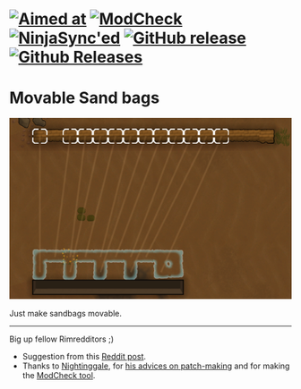 #  [![Aimed at](https://img.shields.io/badge/For%20Rimworld-B18-orange.svg)]()   [![ModCheck](https://img.shields.io/badge/ModCheck-1.5-yellow.svg)](https://ludeon.com/forums/index.php?topic=36534)  [![NinjaSync'ed](https://img.shields.io/badge/Ninja-Sync'ed-red.svg)](http://www.modsync.ninja/#one) [![GitHub release](https://img.shields.io/github/release/kaptain-kavern/KK_MovableSandbags.svg)](https://github.com/kaptain-kavern/KK_MovableSandbags/releases/latest)   [![Github Releases](https://img.shields.io/github/downloads/kaptain-kavern/KK_MovableSandbags/total.svg)](https://github.com/kaptain-kavern/KK_MovableSandbags/releases/latest)

# Movable Sand bags
<p align="center"><img src="https://raw.githubusercontent.com/kaptain-kavern/KK_MovableSandbags/master/About/preview.png" alt="Preview"/></p>
Just make sandbags movable.

___________
Big up fellow Rimredditors ;)
- Suggestion from this [Reddit post](https://www.reddit.com/r/RimWorld/comments/6on4zz/sandbag_is_not_made_of_sand/dkiq76b/).     
- Thanks to [Nightinggale](https://ludeon.com/forums/index.php?action=profile;u=83071), for [his advices on patch-making](https://ludeon.com/forums/index.php?topic=37242.msg381089#msg381089) and for making the [ModCheck tool](https://github.com/Nightinggale/ModCheck#modcheck).
